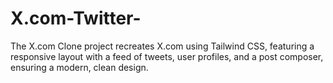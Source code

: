 # X.com-Twitter-
The X.com Clone project recreates X.com using Tailwind CSS, featuring a responsive layout with a feed of tweets, user profiles, and a post composer, ensuring a modern, clean design.
